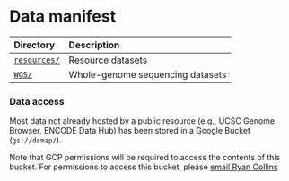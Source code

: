 # Data manifest  

| Directory | Description |  
| :--- | :--- |  
| [`resources/`](https://github.com/talkowski-lab/dsmap/tree/main/data/resources) | Resource datasets |  
| [`WGS/`](https://github.com/talkowski-lab/dsmap/tree/main/data/wgs) | Whole-genome sequencing datasets |  

### Data access

Most data not already hosted by a public resource (e.g., UCSC Genome Browser, ENCODE Data Hub) has been stored in a Google Bucket (`gs://dsmap/`).  

Note that GCP permissions will be required to access the contents of this bucket. For permissions to access this bucket, please [email Ryan Collins](mailto:rlcollins@g.harvard.edu)  
